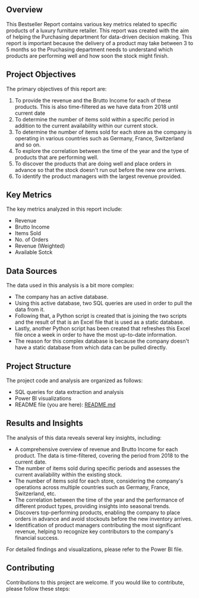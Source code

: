 ## Overview
This Bestseller Report contains various key metrics related to specific products of a luxury furniture retailer. This report was created with the aim of helping the Purchasing department for data-driven decision making. This report is important because the delivery of a product may take between 3 to 5 months so the Pruchasing department needs to understand which products are performing well and how soon the stock might finish.
  

## Project Objectives
The primary objectives of this report are:
1. To provide the revenue and the Brutto Income for each of these products. This is also time-filtered as we have data from 2018 until current date
2. To determine the number of items sold within a specific period in addition to the current availability within our current stock.
3. To determine the number of items sold for each store as the company is operating in various countries such as Germany, France, Switzerland and so on.
4. To explore the correlation between the time of the year and the type of products that are performing well.
5. To discover the products that are doing well and place orders in advance so that the stock doesn't run out before the new one arrives.
6. To identify the product managers with the largest revenue provided.

## Key Metrics
The key metrics analyzed in this report include:
- Revenue
- Brutto Income
- Items Sold
- No. of Orders
- Revenue (Weighted)
- Available Sotck

## Data Sources
The data used in this analysis is a bit more complex:
- The company has an active database.
- Using this active database, two SQL queries are used in order to pull the data from it.
- Following that, a Python script is created that is joining the two scripts and the result of that is an Excel file that is used as a static database.
- Lastly, another Python script has been created that refreshes this Excel file once a week in order to have the most up-to-date information.
- The reason for this complex database is because the company doesn't have a static database from which data can be pulled directly.


## Project Structure
The project code and analysis are organized as follows:
- SQL queries for data extraction and analysis
- Power BI visualizations
- README file (you are here): [README.md](README.md)

## Results and Insights
The analysis of this data reveals several key insights, including:
- A comprehensive overview of revenue and Brutto Income for each product. The data is time-filtered, covering the period from 2018 to the current date.
- The number of items sold during specific periods and assesses the current availability within the existing stock.
- The number of items sold for each store, considering the company's operations across multiple countries such as Germany, France, Switzerland, etc.
- The correlation between the time of the year and the performance of different product types, providing insights into seasonal trends.
- Discovers top-performing products, enabling the company to place orders in advance and avoid stockouts before the new inventory arrives.
- Identification of product managers contributing the most significant revenue, helping to recognize key contributors to the company's financial success.

For detailed findings and visualizations, please refer to the Power BI file.

## Contributing
Contributions to this project are welcome. If you would like to contribute, please follow these steps:
